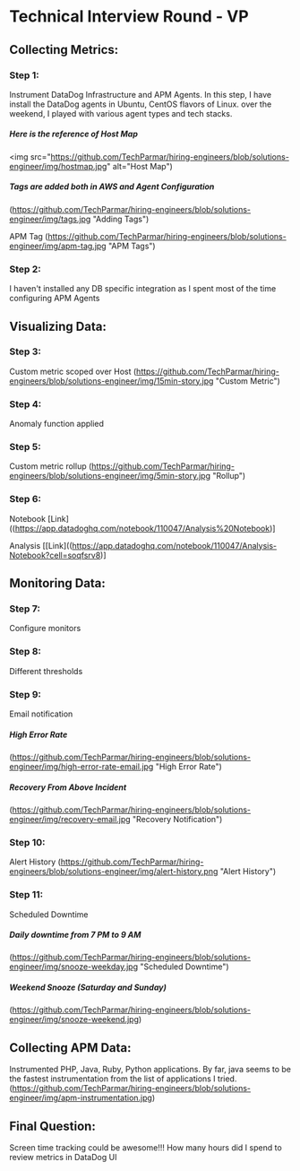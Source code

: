 # Technical Interview Round - VP


## Collecting Metrics:
### Step 1:
Instrument DataDog Infrastructure and APM Agents.
In this step, I have install the DataDog agents in Ubuntu, CentOS flavors of Linux. over the weekend, I played with various agent types and tech stacks.

##### Here is the reference of Host Map
<img src="https://github.com/TechParmar/hiring-engineers/blob/solutions-engineer/img/hostmap.jpg" alt="Host Map")
##### Tags are added both in AWS and Agent Configuration
(https://github.com/TechParmar/hiring-engineers/blob/solutions-engineer/img/tags.jpg "Adding Tags")

APM Tag
(https://github.com/TechParmar/hiring-engineers/blob/solutions-engineer/img/apm-tag.jpg "APM Tags")

### Step 2:
I haven't installed any DB specific integration as I spent most of the time configuring APM Agents

## Visualizing Data:

### Step 3:
Custom metric scoped over Host
(https://github.com/TechParmar/hiring-engineers/blob/solutions-engineer/img/15min-story.jpg "Custom Metric")

### Step 4:
Anomaly function applied

### Step 5:
Custom metric rollup
(https://github.com/TechParmar/hiring-engineers/blob/solutions-engineer/img/5min-story.jpg "Rollup")

### Step 6:
Notebook [Link]((https://app.datadoghq.com/notebook/110047/Analysis%20Notebook)]

Analysis [[Link]((https://app.datadoghq.com/notebook/110047/Analysis-Notebook?cell=soqfsrv8)]

## Monitoring Data:

### Step 7:
Configure monitors


### Step 8:
Different thresholds

### Step 9:
Email notification

##### High Error Rate
(https://github.com/TechParmar/hiring-engineers/blob/solutions-engineer/img/high-error-rate-email.jpg "High Error Rate")

##### Recovery From Above Incident
(https://github.com/TechParmar/hiring-engineers/blob/solutions-engineer/img/recovery-email.jpg "Recovery Notification")


### Step 10:
Alert History
(https://github.com/TechParmar/hiring-engineers/blob/solutions-engineer/img/alert-history.png "Alert History")

### Step 11:
Scheduled Downtime

##### Daily downtime from 7 PM to 9 AM
(https://github.com/TechParmar/hiring-engineers/blob/solutions-engineer/img/snooze-weekday.jpg "Scheduled Downtime")

##### Weekend Snooze (Saturday and Sunday)
(https://github.com/TechParmar/hiring-engineers/blob/solutions-engineer/img/snooze-weekend.jpg)

## Collecting APM Data:
Instrumented PHP, Java, Ruby, Python applications. By far, java seems to be the fastest instrumentation from the list of applications I tried.
(https://github.com/TechParmar/hiring-engineers/blob/solutions-engineer/img/apm-instrumentation.jpg)

## Final Question:
Screen time tracking could be awesome!!! How many hours did I spend to review metrics in DataDog UI
